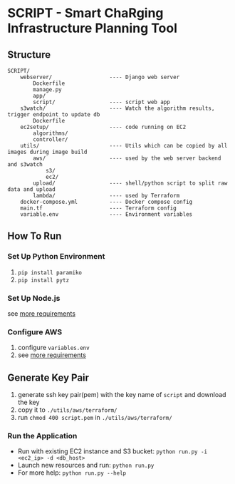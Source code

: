 # SCRIPT - Smart ChaRging Infrastructure Planning Tool

## Structure

```text
SCRIPT/
    webserver/                  ---- Django web server
        Dockerfile
        manage.py
        app/
        script/                 ---- script web app
    s3watch/                    ---- Watch the algorithm results, trigger endpoint to update db
        Dockerfile
    ec2setup/                   ---- code running on EC2
        algorithms/
        controller/
    utils/                      ---- Utils which can be copied by all images during image build
        aws/                    ---- used by the web server backend and s3watch
            s3/
            ec2/
        upload/                 ---- shell/python script to split raw data and upload
        lambda/                 ---- used by Terraform
    docker-compose.yml          ---- Docker compose config
    main.tf                     ---- Terraform config
    variable.env                ---- Environment variables
```

## How To Run

### Set Up Python Environment

1. `pip install paramiko`
2. `pip install pytz`

### Set Up Node.js

see [more requirements](./frontend/README.md)

### Configure AWS

1. configure `variables.env`
2. see [more requirements](./utils/aws/terraform/README.md)

## Generate Key Pair

1. generate ssh key pair(pem) with the key name of `script` and download the key
2. copy it to `./utils/aws/terraform/`
3. run `chmod 400 script.pem` in `./utils/aws/terraform/`

### Run the Application

- Run with existing EC2 instance and S3 bucket: `python run.py -i <ec2_ip> -d <db_host>`
- Launch new resources and run: `python run.py`
- For more help: `python run.py --help`
